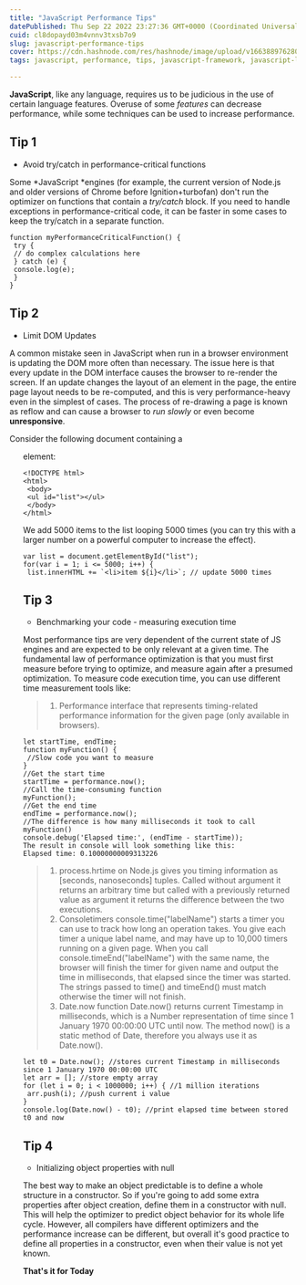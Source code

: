 ```yaml
---
title: "JavaScript Performance Tips"
datePublished: Thu Sep 22 2022 23:27:36 GMT+0000 (Coordinated Universal Time)
cuid: cl8dopayd03m4vnnv3txsb7o9
slug: javascript-performance-tips
cover: https://cdn.hashnode.com/res/hashnode/image/upload/v1663889762809/0Us2fj92j.png
tags: javascript, performance, tips, javascript-framework, javascript-library

---
```


 
**JavaScript**, like any language, requires us to be judicious in the use of certain language features. Overuse of some
*features* can decrease performance, while some techniques can be used to increase performance.
## Tip 1
- Avoid try/catch in performance-critical
functions

Some *JavaScript *engines (for example, the current version of Node.js and older versions of Chrome before
Ignition+turbofan) don't run the optimizer on functions that contain a *try/catch* block.
If you need to handle exceptions in performance-critical code, it can be faster in some cases to keep the try/catch in
a separate function.


```
function myPerformanceCriticalFunction() {
 try {
 // do complex calculations here
 } catch (e) {
 console.log(e);
 }
}
``` 

## Tip 2
- Limit DOM Updates

A common mistake seen in JavaScript when run in a browser environment is updating the DOM more often than
necessary.
The issue here is that every update in the DOM interface causes the browser to re-render the screen. If an update changes the layout of an element in the page, the entire page layout needs to be re-computed, and this is very
performance-heavy even in the simplest of cases. The process of re-drawing a page is known as reflow and can cause a browser to *run slowly* or even become **unresponsive**.


Consider the following document containing a **<ul>** element:
```
<!DOCTYPE html>
<html>
 <body>
 <ul id="list"></ul>
 </body>
</html>
```
We add 5000 items to the list looping 5000 times (you can try this with a larger number on a powerful computer to
increase the effect).

```
var list = document.getElementById("list");
for(var i = 1; i <= 5000; i++) {
 list.innerHTML += `<li>item ${i}</li>`; // update 5000 times
```





## Tip 3
- Benchmarking your code - measuring execution
time

Most performance tips are very dependent of the current state of JS engines and are expected to be only relevant
at a given time. The fundamental law of performance optimization is that you must first measure before trying to
optimize, and measure again after a presumed optimization.
To measure code execution time, you can use different time measurement tools like:


> 1. Performance interface that represents timing-related performance information for the given page (only available in
browsers).


 
```
let startTime, endTime;
function myFunction() {
 //Slow code you want to measure
}
//Get the start time
startTime = performance.now();
//Call the time-consuming function
myFunction();
//Get the end time
endTime = performance.now();
//The difference is how many milliseconds it took to call myFunction()
console.debug('Elapsed time:', (endTime - startTime));
The result in console will look something like this:
Elapsed time: 0.10000000009313226

``` 


> 1. process.hrtime on Node.js gives you timing information as [seconds, nanoseconds] tuples. Called without argument
it returns an arbitrary time but called with a previously returned value as argument it returns the difference
between the two executions.
> 1. Consoletimers console.time("labelName") starts a timer you can use to track how long an operation takes. You
give each timer a unique label name, and may have up to 10,000 timers running on a given page. When you call
console.timeEnd("labelName") with the same name, the browser will finish the timer for given name and output
the time in milliseconds, that elapsed since the timer was started. The strings passed to time() and timeEnd() must
match otherwise the timer will not finish.
> 1. Date.now function Date.now() returns current Timestamp in milliseconds, which is a Number representation of
time since 1 January 1970 00:00:00 UTC until now. The method now() is a static method of Date, therefore you
always use it as Date.now().


```
let t0 = Date.now(); //stores current Timestamp in milliseconds since 1 January 1970 00:00:00 UTC
let arr = []; //store empty array
for (let i = 0; i < 1000000; i++) { //1 million iterations
 arr.push(i); //push current i value
}
console.log(Date.now() - t0); //print elapsed time between stored t0 and now

``` 




## Tip 4
-  Initializing object properties with null

 
The best way to make an object predictable is to define a whole structure in a constructor. So if you're going to add some extra properties after object creation, define them in a constructor with null. This will help the optimizer to predict object behavior for its whole life cycle. However, all compilers have different optimizers and the
performance increase can be different, but overall it's good practice to define all properties in a constructor, even
when their value is not yet known.


 **That's it for Today**
  












